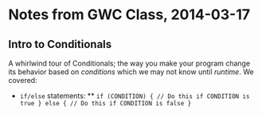 Notes from GWC Class, 2014-03-17
================================

Intro to Conditionals
---------------------

A whirlwind tour of Conditionals; the way you make your program change its
behavior based on *conditions* which we may not know until *runtime*. We covered:

* `if/else` statements:
** ```if (CONDITION) {
  // Do this if CONDITION is true
} else {
  // Do this if CONDITION is false
}```
